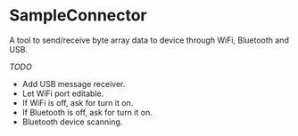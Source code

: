 # SampleConnector

A tool to send/receive byte array data to device through WiFi, Bluetooth and USB.

*TODO*
- Add USB message receiver.
- Let WiFi port editable.
- If WiFi is off, ask for turn it on.
- If Bluetooth is off, ask for turn it on.
- Bluetooth device scanning.
